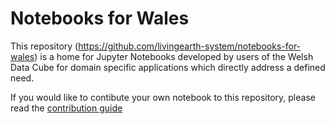 # Notebooks for Wales

This repository (https://github.com/livingearth-system/notebooks-for-wales) is a home for Jupyter Notebooks developed
by users of the Welsh Data Cube for domain specific applications which directly address a defined need. 

If you would like to contibute your own notebook to this repository, please read the [contribution guide](CONTRIBUTING.md)

